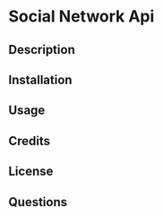# Social Network Api

## Description

## Installation

## Usage

## Credits

## License

## Questions